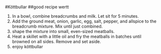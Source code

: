 #Köttbullar
##good recipe wertt
1. In a bowl, combine breadcrumbs and milk. Let sit for 5 minutes.
2. Add the ground meat, onion, garlic, egg, salt, pepper, and allspice to the breadcrumb mixture. Mix until just combined.
3. shape the mixture into small, even-sized meatballs.
4. Heat a skillet with a little oil and fry the meatballs in batches until browned on all sides. Remove and set aside. 
5. enjoy köttbullar